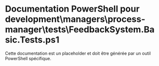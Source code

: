 # Documentation PowerShell pour development\managers\process-manager\tests\FeedbackSystem.Basic.Tests.ps1

Cette documentation est un placeholder et doit être générée par un outil PowerShell spécifique.
